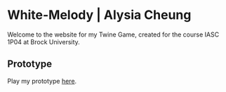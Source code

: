 # White-Melody | Alysia Cheung

Welcome to the website for my Twine Game, created for the course IASC 1P04 at Brock University.

## Prototype

Play my prototype [here]().
